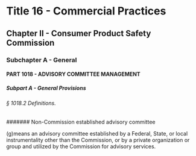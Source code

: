 
# Title 16 - Commercial Practices
## Chapter II - Consumer Product Safety Commission
### Subchapter A - General
#### PART 1018 - ADVISORY COMMITTEE MANAGEMENT
##### Subpart A - General Provisions
###### § 1018.2 Definitions.
####### Non-Commission established advisory committee

(g)means an advisory committee established by a Federal, State, or local instrumentality other than the Commission, or by a private organization or group and utilized by the Commission for advisory services.
